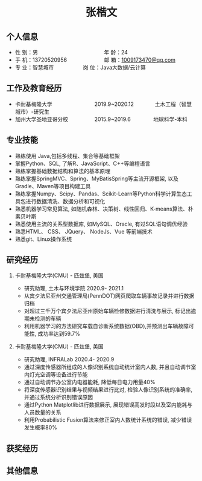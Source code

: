  <center>
     <h1>张楷文</h1>
 </center>

## 个人信息 

* 性 别：男&emsp;&emsp;&emsp;&emsp;&emsp;&emsp;&emsp;&emsp;&emsp;&emsp;&emsp;&emsp;&ensp;年 龄：24  
* 手 机：13720520956 &emsp;&emsp;&emsp;&emsp;&emsp;&emsp;&ensp;  邮 箱：1009173470@qq.com    
* 专 业：智慧城市 &emsp;&emsp;&emsp;&emsp;&emsp; 岗 位：Java大数据/云计算

## 工作及教育经历
    
* 卡耐基梅隆大学&emsp;&emsp;&emsp;&emsp;&emsp;&emsp;&emsp;&emsp;2019.9~2020.12&emsp;&emsp;&emsp;&emsp;土木工程（智慧城市）-研究生         
* 加州大学圣地亚哥分校&emsp;&emsp;&emsp;&emsp;&emsp;2015.9~2019.6&emsp;&emsp;&emsp;&emsp; 地球科学-本科  

## 专业技能

* 熟练使用 Java,包括多线程、集合等基础框架
* 掌握Python、SQL, 了解R、JavaScript、C++等编程语言
* 熟练掌握基础数据结构和算法的基本原理
* 熟练掌握SpringMVC、Spring、MyBatisSpring等主流开源框架, 以及Gradle、Maven等项目构建工具
* 熟练掌握Numpy、Scipy、Pandas、Scikit-Learn等Python科学计算生态工具包进行数据清洗、数据分析和可视化
* 熟悉机器学习常见算法, 如随机森林、决策树、线性回归、K-means算法、朴素贝叶斯
* 熟悉使用主流的关系型数据库, 如MySQL、Oracle, 有过SQL语句调优经验
* 熟悉HTML、 CSS、 JQuery、 NodeJs、Vue 等前端技术
* 熟悉git、Linux操作系统

## 研究经历

1. 卡耐基梅隆大学(CMU) - 匹兹堡, 美国 
    * 研究助理, 土木与环境学院 2020.9- 2021.1 
    * 从宾夕法尼亚州交通管理局(PennDOT)网页爬取车辆事故记录并进行数据归档
    * 对超过三千万个宾夕法尼亚州原始车辆检修数据进行清洗与展示, 标记出逾期未检测的车辆
    * 利用机器学习的方法研究车载自诊断系统数据(OBD),并预测出车辆故障可能性, 成功率达到59.7%

2. 卡耐基梅隆大学(CMU) - 匹兹堡, 美国
    * 研究助理, INFRALab  2020.4- 2020.9
    * 通过深度传感器所组成的人像识别系统自动统计室内人数, 并且自动调节室内灯光空调等设备进行节能
    * 通过自动调节办公室内电器能耗, 降低每日电力用量40%
    * 将深度传感器识别结果与视频结果进行比对, 检验人像识别系统的准确率, 并通过系统分析识别错误原因
    * 通过Python Matplotlib进行数据展示, 展现错误高发时段以及室内能耗与人员数量的关系
    * 利用Probabilistic Fusion算法来修正室内人数统计系统的错误, 减少错误发生概率80%


## 获奖经历


## 其他信息 

